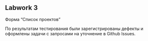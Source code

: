 ## Labwork 3

Форма “Список проектов”

По результатам тестирования были зарегистрированы дефекты и оформлены задачи с запросами на уточнение в Github Issues. 
